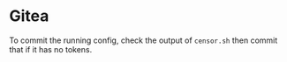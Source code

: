 # Gitea

To commit the running config, check the output of `censor.sh` then commit that
if it has no tokens.
